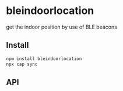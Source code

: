 # bleindoorlocation

get the indoor position by use of BLE beacons

## Install

```bash
npm install bleindoorlocation
npx cap sync
```

## API

<docgen-index></docgen-index>

<docgen-api>
<!-- run docgen to generate docs from the source -->
<!-- More info: https://github.com/ionic-team/capacitor-docgen -->
</docgen-api>
